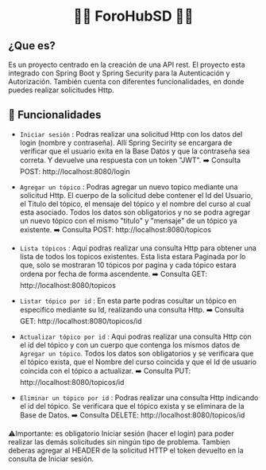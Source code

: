 <h1 align="center">🧑‍💻 ForoHubSD 🧑‍💻</h1>
<h2>¿Que es?</h2>
<p>Es un proyecto centrado en la creación de una API rest. El proyecto esta integrado con Spring Boot y Spring Security para la Autenticación y Autorización. También cuenta con diferentes funcionalidades, en donde puedes realizar solicitudes Http.<p>
<h2>🔨 Funcionalidades</h2>
  
- `Iniciar sesión` : Podras realizar una solicitud Http con los datos del login (nombre y contraseña). Allí Spring Secirity se encargara de verificar que el usuario exita en la Base Datos y que la contraseña sea correta. Y devuelve una respuesta con un token "JWT". ➡️ Consulta POST: http://localhost:8080/login

- `Agregar un tópico` : Podras agregar un nuevo topico mediante una solicitud Http. El cuerpo de la solicitud debe contener el Id del Usuario, el Titulo del tópico, el mensaje del tópico y el nombre del curso al cual esta asociado. Todos los datos son obligatorios y no se podra agregar un nuevo tópico con el mismo "titulo" y "mensaje" de un tópico ya existente. ➡️ Consulta POST: http://localhost:8080/topicos

- `Lista tópicos` : Aquí podras realizar una consulta Http para obtener una lista de todos los topicos existentes. Esta lista estara Paginada por lo que, solo se mostraran 10 tópicos por pagina y cada tópico estara ordena por fecha de forma ascendente. ➡️ Consulta GET: http://localhost:8080/topicos

- `Listar tópico por id` : En esta parte podras cosultar un tópico en especifico mediante su Id, realizando una consulta Http. ➡️ Consulta GET: http://localhost:8080/topicos/id

- `Actualizar tópico por id` : Aqui podras realizar una consulta Http con el id del tópico y con un cuerpo que contenga los mismos datos de `Agregar un tópico`. Todos los datos son obligatorios y se verificara que el tópico exista, que el Nombre del curso coincida y que el Id de usuario coincida con el tópico a actualizar. ➡️ Consulta PUT: http://localhost:8080/topicos/id

- `Eliminar un tópico por id` : Podras realizar una consulta Http indicando el id del tópico. Se verificara que el tópico exista y se eliminara de la Base de Datos. ➡️ Consulta DELETE: http://localhost:8080/topicos/id

<p>⚠️Importante: es obligatorio Iniciar sesión (hacer el login) para poder realizar las demás solicitudes sin ningún tipo de problema. Tambien deberas agregar al HEADER de la solicitud HTTP el token devuelto en la consulta de Iniciar sesión.</p>
